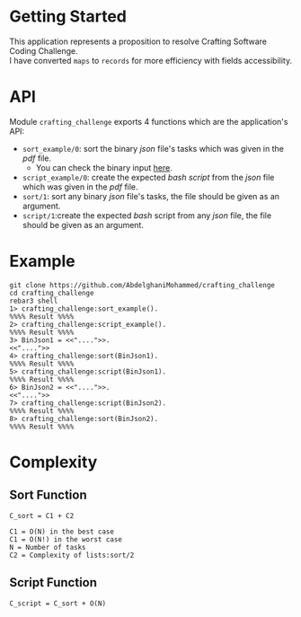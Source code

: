
# Getting Started

This application represents a proposition to resolve Crafting Software Coding Challenge.<br>
I have converted `maps` to `records` for more efficiency with fields accessibility.

# API

Module `crafting_challenge` exports 4 functions which are the application's API:<br>
- `sort_example/0`: sort the binary *json* file's tasks which was given in the *pdf* file.
  - You can check the binary input [here](https://github.com/AbdelghaniMohammed/crafting_challenge/blob/master/src/crafting_challenge_utils.erl#L151).
- `script_example/0`: create the expected *bash script* from the *json* file which was given in the *pdf* file.
- `sort/1`: sort any binary *json* file's tasks, the file should be given as an argument.
- `script/1`:create the expected *bash* script from any *json* file, the file should be given as an argument. 

# Example
```
git clone https://github.com/AbdelghaniMohammed/crafting_challenge
cd crafting_challenge
rebar3 shell
1> crafting_challenge:sort_example().
%%%% Result %%%%
2> crafting_challenge:script_example().
%%%% Result %%%%
3> BinJson1 = <<"....">>.
<<"....">>
4> crafting_challenge:sort(BinJson1).
%%%% Result %%%%
5> crafting_challenge:script(BinJson1).
%%%% Result %%%%
6> BinJson2 = <<"....">>.
<<"....">>
7> crafting_challenge:script(BinJson2).
%%%% Result %%%%
8> crafting_challenge:sort(BinJson2).
%%%% Result %%%%
```
# Complexity
## Sort Function
```
C_sort = C1 + C2

C1 = O(N) in the best case
C1 = O(N!) in the worst case
N = Number of tasks
C2 = Complexity of lists:sort/2
```
## Script Function
```
C_script = C_sort + O(N)
``` 
  
